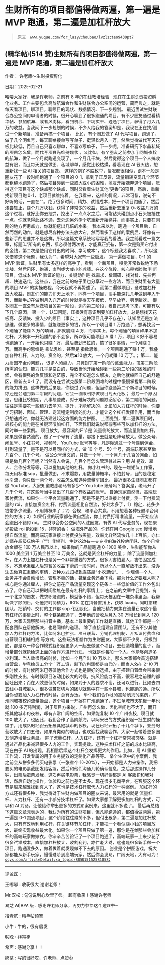 # 生财所有的项目都值得做两遍，第一遍是 MVP 跑通，第二遍是加杠杆放大

> 原文：[`www.yuque.com/for_lazy/zhoubao/lvzlzcteo9430pt7`](https://www.yuque.com/for_lazy/zhoubao/lvzlzcteo9430pt7)

## (精华帖)(514 赞)生财所有的项目都值得做两遍，第一遍是 MVP 跑通，第二遍是加杠杆放大

作者： 许老师～生财投资孵化

日期：2025-02-21

哈喽大家好，我是许老师，之前有 8 年的在线教培经验，现在在生财负责投资孵化业务。工作主要包含高阶航海合作和生财联合办公空间的运营，简而言之，就是每天看项目，聊项目，聊项目的现状、数据情况、下一步规划。
最近面试生财联合办公空间的申请者的时候，很开心聊到了很多跑通的项目，有不少圈友通过看精华帖、参加航海、或者风向标，看到机会、下场实干、跑通了项目，获得了月入几万的收益。当我问下一步规划的时候，不少人给我的答案却是，我现在正在找/测试一个新项目，准备再搞一个项目。
比如，有个圈友做了 AI 代写项目，跑通了，做了几个闲鱼号，每天聊单接单写写单子，挺轻松月入一万，然后觉得做代写天花板比较低，而且自己只喜欢聊单，不喜欢写单子，下一步呢，准备研究下水晶私域的项目怎么做，而代写项目先维持现状；
又比如，有个圈友之前参加了同城夜校的航海，做了一个月就跑通变现了，一个月几千块，然后觉得这个项目一个人搞收益有限，而且每天就是做图、私域聊单，感觉比较枯燥，看着现在 AI
很火热，想重新找一些 AI 相关的项目做。 这样的例子不胜枚举，情况都很相似，剧本一般是 圈友花了一段时间跑通了一个项目的
0-1，拿到了正反馈，流量销转变现几个环节都粗糙地跑通了，然后项目碰到一些或大或小的困难，圈友开始嫌弃这个项目，觉得这个项目有这个缺点那个缺点，同时又看着生财其他“更香”的项目，然后，重新找新项目跑 0-1，老项目就维持着。
在我看来，这样的情况，非常可惜，说句不好听的话，一直在“”。花了很多时间、精力、试错成本，把一个项目跑通了，然后浅尝辄止，赚个几万块钱，获得了非常少的收益，然后重新去重复
0~收益几万的这个过程。就好比你去挖井，挖出了一点点水之后，可能钻头碰到点小石头被挡住一点，你就觉得此路不通，去旁边另外刨个坑重新开始挖井，而事实上，只要在刚刚的地方再用点力，你就能挖出几倍的水来。
我本来以为，跑通一个项目后，自然而然的动作，就是想尽各种办法去放大它。然而看多了这样的案例后，好像有一些新手的思维并不是这样，所以这篇文章系统地写写我的看法。我之前看过一篇文章，标题叫“所有的东西，都必须付两次钱，才能真正拥有，第一次是购买它付出的金钱，第二次是使用它付出的时间、学习成本”，这个标题我太喜欢了，所以这次借鉴这个标题，我认为“”，希望对大家有一些启发。
第一遍做项目，0-1 的 MVP 验证，生财里有太多这样的高手了，看到一个新项目，嗅觉非常敏锐地下场实战，然后闭环，跑通，拿到或大或小的成绩。在这个阶段，核心是考验你
判断项目，低成本 MVP 验证的能力，关键动作是
找需求、做调研、找对标、先抄再超、快速迭代，这些点，我在之前的帖子里也分享过一些方法，而且生财里有大量的项目 MVP 的实操教程，今天我就不再赘述了。
而第二遍做项目，通过加杠杆放大收益，圈友们的能力却天上地下，同样一个项目，高手能深扎几年做到年入千万，而新手却在做到月入几万的时候就觉得天花板低，早早放弃，另觅新欢。
很多圈友一直没有从做项目的第一阶段，迈向第二阶段，我自己思考下来，可能有以下几个原因。
第一个，认知问题，压根没有意识到要加杠杆放大，总是想找天花板高、反馈快、投入少的项目（事实上，这种项目几乎不存在），认知里还是加法思维，做更多的事情，就能赚更多的钱，所以一个项目赚
1 万跑通了，想再找另一个跑通了能赚 3 万的项目，那就能赚 4 万，而事实上，每个跑通的项目如果不加杠杆，大概率一开始赚的都不会多，所以很可能项目 A 赚
1 万，项目 B 好不容易也跑通了，一开始也只赚 1 万，最后费劲巴拉的，搞了很多事情，一个月赚 2 万。而高手的思维是 乘法思维，甚至是
指数思维，一个项目跑通了赚 1 万，我叠加各种杠杆，人力的，资金的，然后✖️10 放大，一个月就赚 10 万了。；
第二、能力拼图不全的问题，，很多人的能力，只拼到了第一阶段的这些能力，而第二阶段所需的认知、能力几乎是空白的，导致当他开始触碰到一些第二阶段的困难的时候，会有很强的负反馈和迷茫感，完全不知道怎么解决，之后他就缩回自己的舒适区，重新去 0-1 了，而没有在尝试克服第二阶段困难的过程中慢慢掌握第二阶段的能力拼图，这样做的后果是，你绕过了问题，但当你跑通第二个新项目的时候，你还是会碰到第二阶段的问题，它会一直限制你做项目的天花板；
最后一个原因是，思维比较短期，凡事想速成，对于难解决的问题缺乏耐心，第二阶段的问题，往往是需要花一些精力去学习、提升，才能解决的，比如加人力杠杆的时候，你要学习招聘、面试、管理、定流程定制度的能力，才能让这个杠杆发挥作用，而当你只想速成时，你就无法建设起这方面的能力拼图。
上面提到，第二遍做项目时，最核心的能力是在关键环节加杠杆，下面我们就说说都有哪些可以加杠杆的方法，同时举一些案例。 项目放大，最容易的环节是
流量侧的放大，而流量侧加杠杆，如果是做自然流的，做了一个号有了流量，那接下去就是矩阵号放大。做公众号、闲鱼号、小红书号、视频号、YouTube 账号等等，凡是你通过一个号赚到佣金、引到流量了，是不是可以用同样的方式，做 10 个号、50 个号，高端玩家甚至做几百个、几千个号。
做公众号爆文的，只做一个号，一个月几十几百的佣金，如果是做几百个号呢？当然有人会说，几百个号怎么管理得过来？用 AI 提效、雇人、合作分发等等，可以叠加其他的杠杆。
做小红书的，现在一堆矩阵工作室，每天用标准 sop，批量做图，不求爆款，用数量博概率，不怕封号，目的是稳定地引流，你只做一两个号，收益怎么和这种流量军团比。
最近很多生财圈友都在做 YouTube，大家知道教练老马有多少个 YouTube 账号吗？答案是，老马开了几千个号，在这些号当中筛出了几百个有收益的账号。
普通玩家自然流，高端玩家付费流，如果你一个平台流量跑通了，那是不是可以直接上付费，测一下付费流量的 roi，直接加资金杠杆。付费流量相比自然流，好处太多了，1）稳定，花多少钱带多少流量，不用博概率了；2）合规，和平台共赢，不用想着各种躲避平台风控的方法；3）如果行业的玩家都在做自然流，你上付费打精准流量，一开始应该会跑出不错的
roi。 生财联合办公空间的入驻圈友，有做 AI 代写业务的，现在聚光投放 roi 能投到 15，非常的香； 做海外产品的，你还在用 Google
seo 慢慢地攒自然流量，而高端玩家直接上付费投放买量，效率比自然流快几十上百倍，亦仁老师在超级标帖子（“”）里提到，生财这边有一支专业的海外投放团队，每个月投放金额在 100 万人民币以上，如果你的产品能跑通
0-1000 美金，生财能帮你从 1000 美金到 1 万美金甚至 10 万美金，这就是资金杠杆的力量；
除了流量侧加杠杆，在人力上加杠杆也是另一个非常重要的方式。很多人害怕雇人，害怕固定成本，不想承担雇人后短暂的收益下滑的一段时间，所以个人一直解放不出来，没办法去做真正重要的事情，这种方式归根到底还是“小农思维”。
，你雇佣一个人，业务并不会自动增长，管理不善的话，甚至业务还会下滑。那为什么还要雇人呢？核心是你通过雇人，把你之前在产品流量变现这个链条上一些低价值的工作外包出去了，你自己可以把时间聚焦在最有杠杆的事情上；
在之前的文章中我提到，有一个北京的圈友，做求职陪跑的，模型很不错，但每天被困在一堆杂事里面，我帮助做了顾问后，让他把时间精力，80%
花在抖音直播上，获取 leads，同时搭建团队，把销转、交付的工作都 sop 化团队化，当他把精力聚焦在流量获取这个最有杠杆的事情上时，整个链条都通了，去年他的营收从月入 30 万增长到月入 120 万，大家去观察那些抖音主播，基本上最重要的工作就是直播，其他工作都是一个配套团队在帮他解决，也是同样的道理。
除了直接组建自营团队，还有不少其他加人力杠杆的方法，比如阿米巴扩张、项目联营、分销代理机制、开知识付费盘和自营项目相辅相成
等方式，这些玩法相信作为生财圈友，大家都不少见，归根到底，都是以一种合作模式组织起更多人一起去做这个项目，去创造增量的盘子，而增量部分就能给这上面的合作方进行分润。
也就是你每加一个人，他能够创造多少利润。当人效很高的时候，比如一个月产出 10 万以上，那么大家都会首选搭建自营盘，毕竟给员工分个 1 万工资，剩下的利润都是自己的；而当人效在
2-10 万的时候，有时候阿米巴等其他合作方式也是很好的选择，由于搭建自营盘会带来很多刚性支出，有时候项目波动比较大的时候，抗风险能力不高，很容易之前赚的都回吐出来；而在人效更低的时候，如果对于人的要求不高，还可以进行，比如去四五线小县城招人，很多做带货切片的团队就集中在一些小县城，也能跑的通。所以当你想要加人力杠杆的时候，总有办法。
举个我们合作过的高阶航海的案例，广州同城夜校的流量操盘，这个项目一开始在广州跑通了，不过单城市天花板一年也就 100 多万纯利润，对于项目方来说，广州再怎么做，优化空间也不大了，而开拓其他城市的夜校，却有非常广阔的空间，如果能复制 10 个广州夜校，项目就 10X 放大了。也因此，我们合作了高阶航海，以阿米巴的方式组织起一批生财的操盘手，用成熟的经验去拓展其他城市的夜校，现在已经开拓了十几个城市，业务的营收放大了四五倍。如果有类似的项目，也欢迎找我聊合作，大家一起带着更多圈友创造增量业务盘。
除了流量杠杆、人力杠杆，还有一个杠杆常常被忽略，就是通过产品化来减轻很多人力的工作，实现提效。这种技术杠杆之前的成本比较高，现在由于 AI 的出现，我相信后续这个杠杆会发挥更大的作用。比如，用 AI 重塑工作流，开发专属的用于业务提效的定制化产品等等。
举个生活中的小案例，我之前会从拼多多代买电影票（一张省个 10-20%），一开始都是人力来操作，我把要买的电影票截图发给客服，然后和他们沟通几轮确认信息，之后那边操作几分钟，出票后把票发我，这次再买电影票，我感觉一切好像都是 AI 客服在和我对话，然后自动化操作，体验和之前也差不太多。现在很多电商平台，在客服这个环节是越来越难找到真人了，这也是技术杠杆取代人力杠杆的一种案例。
加杠杆的方式还有很多种，我觉得对于生财内做项目的圈友来说，最常用的就是 流量杠杆、人力杠杆、还有一小部分技术杠杆了。如果大家想了解更多加杠杆的方式，可以和
AI 对话，让他给你举出更多的方式和案例来，这里就不多说了。
最后再总结下这篇文章想表达的，我认为所有的生财项目，但凡能跑通的，都值得做两遍，第一遍是 0-1 跑通项目，这个阶段往往赚的不多，但付出很多，第二遍是加杠杆放大，只有有效地利用杠杆，在关键环节加杠杆，才能把一个看似赚小钱的项目放大，最终实现收益最大化。如果你一个项目只做了第一遍，那你是在给那些会加杠杆的高端玩家做嫁衣。你辛辛苦苦验证了一个项目跑通了，高端玩家一上来少花了很多试错成本，直接加杠杆放大，收割利润。亦仁老大说，这也是很多新手做一个项目，跑通没多久，做着做着就发现做不下去的原因。
创业是个拼图游戏，祝大家都能从新手玩家，慢慢进阶到高端玩家，然后你会发现，广阔天地，大有可为！[`scys.com/articleDetail/xq_topic/8858151525818582`](https://scys.com/articleDetail/xq_topic/8858151525818582)

* * *

评论区：

王嘟嘟 : 收获很大 谢谢老师！

Mr.汉松 : 句句说到心坎里了😔。 超有收获！感谢许老师

易芝 AI|RPA 版 : 感谢许老师分享，再努力参悟这个道理中~

拾壹贰 : 精华帖预警

小牛 : 牛的，很有启发

晚晚 : 非常棒

希声 : 感谢分享！！

奶茶 : 写的很好哎，许老师，点赞👍